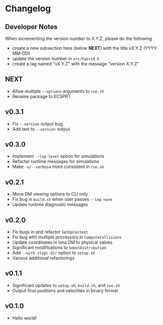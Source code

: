 # Changelog

## Developer Notes

When incrementing the version number to X.Y.Z, please do the following
* create a new subsection here (below **NEXT**) with the title vX.Y.Z (YYYY-MM-DD)
* update the version number in `src/hybrid.h`
* create a tag named "vX.Y.Z" with the message "version X.Y.Z"

## NEXT

- Allow multiple `--options` arguments to `run.sh`
- Rename package to ECSPRT

## v0.3.1

- Fix `--version` output bug
- Add text to `--version` output

## v0.3.0

- Implement `--log-level` option for simulations
- Refactor runtime messages for simulations
- Make `-v/--verbose` more consistent in `run.sh`

## v0.2.1

- Move DM viewing options to CLI only
- Fix bug in `build.sh` when user passes `--log none`
- Update runtime diagnostic messages

## v0.2.0

- Fix bugs in and refactor `SetUpContext`
- Fix bug with multiple processors in `ComputeCollisions`
- Update coordinates in ions DM to physical values
- Significant modifications to `SobolDistribution`
- Add `--with-slepc-dir` option to `setup.sh`
- Various additional refactorings

## v0.1.1

- Significant updates to `setup.sh`, `build.sh`, and `run.sh`
- Output final positions and velocities in binary format

## v0.1.0

- Hello world!

